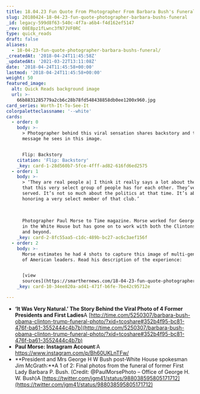 ```yaml
---
title: 18.04.23 Fun Quote From Photographer From Barbara Bush's Funeral
slug: 20180424-18-04-23-fun-quote-photographer-barbara-bushs-funeral
_id: legacy-599d8f63-540c-4f7a-a6b4-f4d162ef5147
_rev: O8E8pz1fLwnc3fN7JVF0RC
type: quick_reads
draft: false
aliases:
  - 18-04-23-fun-quote-photographer-barbara-bushs-funeral/
_createdAt: '2018-04-24T11:45:58Z'
_updatedAt: '2021-03-22T13:11:08Z'
date: '2018-04-24T11:45:58+00:00'
lastmod: '2018-04-24T11:45:58+00:00'
weight: 50
featured_image:
  alt: Quick Reads background image
  url: >-
    66b8831285779a2cb6c28b78fd548438858db0ee1200x960.jpg
card_series: Worth-It-To-See-It
colorpaletteclassname: '--white'
cards:
  - order: 0
    body: >-
      > Photographer behind this viral sensation shares backstory and the
      message he sees in this image.


      Flip: Backstory
    citation: 'Flip: Backstory'
    _key: card-1-28d560b7-5fce-4fff-ad82-616fd6ed2575
  - order: 1
    body: >-
      > ‘They are real people a| I think it really says a lot about the kinship
      that this very select group of people has for each other. They’ve all
      served. It’s not so much about the politics at that time. It’s about
      honoring a very select member of that club.’  
        
        
        
      Photographer Paul Morse to Time magazine. Morse worked for George W. Bush
      in the White House but has gone on to work with both the Clintons, Bushes
      and beyond.
    _key: card-2-8fc55aa5-c1dc-489b-bc27-ac6c3aef156f
  - order: 2
    body: >-
      Morse estimates he had 4 shots to capture this image of multi-generations
      of American leaders. Read his description of the experience:


      [view
      sources](https://smarthernews.com/18-04-23-fun-quote-photographer-barbara-bushs-funeral/)
    _key: card-10-34ee820a-ad41-471f-b6fe-7be42c95712e

---
```

* **‘It Was Very Natural.’ The Story Behind the Viral Photo of 4 Former Presidents and First Ladies**A [http://time.com/5250307/barbara-bush-obama-clinton-trump-funeral-photo/?xid=tcoshare#352b4f95-bc81-476f-ba61-3552444c4b7b](http://time.com/5250307/barbara-bush-obama-clinton-trump-funeral-photo/?xid=tcoshare#352b4f95-bc81-476f-ba61-3552444c4b7b)
* **Paul Morse: Instagram Account**:A https://www.instagram.com/p/Bh60UKLnTFw/
* **President and Mrs George H W Bush post-White House spokesman Jim McGrath:**A 1 of 2: Final photos from the funeral of former First Lady Barbara P. Bush. (Credit: @PaulMorsePhoto – Office of George H. W. Bush)A [https://twitter.com/jgm41/status/988038595805171712](https://twitter.com/jgm41/status/988038595805171712)